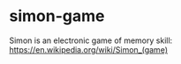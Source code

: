 # simon-game
Simon is an electronic game of memory skill: https://en.wikipedia.org/wiki/Simon_(game)
